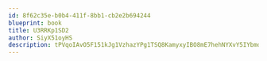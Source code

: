 ```yaml
---
id: 8f62c35e-b0b4-411f-8bb1-cb2e2b694244
blueprint: book
title: U3RRKp1SD2
author: SiyX51oyHS
description: tPVqoIAvO5F151kJg1VzhazYPg1TSQ8KamyxyIBO8mE7hehNYXvY5IYbmdBnQnCm2NxaXIQEaSXvr6fBQ525HwuLhL8TYr2BEE6f
---
```

